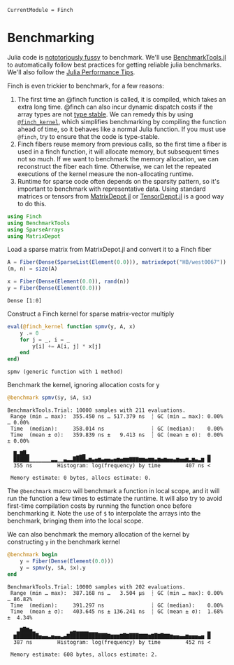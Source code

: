 ```@meta
CurrentModule = Finch
```

# Benchmarking

Julia code is [nototoriously
fussy](https://github.com/JuliaCI/BenchmarkTools.jl#why-does-this-package-exist)
to benchmark.
We'll use [BenchmarkTools.jl](https://github.com/JuliaCI/BenchmarkTools.jl)
to automatically follow best practices for getting reliable julia benchmarks. We'll also
follow the [Julia Performance Tips](https://docs.julialang.org/en/v1/manual/performance-tips/).

Finch is even trickier to benchmark, for a few reasons:
1. The first time an @finch function is called, it is compiled, which takes an
   extra long time. @finch can also incur dynamic dispatch costs if the array
   types are not [type
   stable](https://docs.julialang.org/en/v1/manual/faq/#man-type-stability). We
   can remedy this by using [`@finch_kernel`](@ref), which simplifies
   benchmarking by compiling the function ahead of time, so it behaves like a
   normal Julia function. If you must use `@finch`, try to ensure that the code
   is type-stable.
2. Finch fibers reuse memory from previous calls, so the first time a fiber is
   used in a finch function, it will allocate memory, but subsequent times not so
   much. If we want to benchmark the memory allocation, we can reconstruct the
   fiber each time. Otherwise, we can let the repeated executions of the kernel
   measure the non-allocating runtime.
3. Runtime for sparse code often depends on the sparsity pattern, so it's
   important to benchmark with representative data. Using standard matrices or tensors from
   [MatrixDepot.jl](https://github.com/JuliaLinearAlgebra/MatrixDepot.jl) or
   [TensorDepot.jl](https://github.com/willow-ahrens/TensorDepot.jl) is a good
   way to do this.

````julia
using Finch
using BenchmarkTools
using SparseArrays
using MatrixDepot
````

Load a sparse matrix from MatrixDepot.jl and convert it to a Finch fiber

````julia
A = Fiber(Dense(SparseList(Element(0.0))), matrixdepot("HB/west0067"))
(m, n) = size(A)

x = Fiber(Dense(Element(0.0)), rand(n))
y = Fiber(Dense(Element(0.0)))
````

````
Dense [1:0]
````

Construct a Finch kernel for sparse matrix-vector multiply

````julia
eval(@finch_kernel function spmv(y, A, x)
    y .= 0
    for j = _, i = _
        y[i] += A[i, j] * x[j]
    end
end)
````

````
spmv (generic function with 1 method)
````

Benchmark the kernel, ignoring allocation costs for y

````julia
@benchmark spmv($y, $A, $x)
````

````
BenchmarkTools.Trial: 10000 samples with 211 evaluations.
 Range (min … max):  355.450 ns … 517.379 ns  ┊ GC (min … max): 0.00% … 0.00%
 Time  (median):     358.014 ns               ┊ GC (median):    0.00%
 Time  (mean ± σ):   359.839 ns ±   9.413 ns  ┊ GC (mean ± σ):  0.00% ± 0.00%

  ▇▃▇█▃               ▁▂▃                                       ▂
  █████▁▁▁▁▁▁▁▃▃▁▁▄▃▃████▄▆▄▅▆▄▅▅▄▅▆▅▆▆▇▇▇▆▆▅▆▆▄▆▅▆▅▅▄▆▅▅▆▃▆▄▃▆ █
  355 ns        Histogram: log(frequency) by time        407 ns <

 Memory estimate: 0 bytes, allocs estimate: 0.
````

The `@benchmark` macro will benchmark a function in local scope, and it will run
the function a few times to estimate the runtime. It will also try to avoid
first-time compilation costs by running the function once before benchmarking
it. Note the use of `$` to interpolate the arrays into the benchmark, bringing
them into the local scope.

We can also benchmark the memory allocation of the kernel by constructing `y` in the
benchmark kernel

````julia
@benchmark begin
    y = Fiber(Dense(Element(0.0)))
    y = spmv(y, $A, $x).y
end
````

````
BenchmarkTools.Trial: 10000 samples with 202 evaluations.
 Range (min … max):  387.168 ns …   3.504 μs  ┊ GC (min … max): 0.00% … 86.82%
 Time  (median):     391.297 ns               ┊ GC (median):    0.00%
 Time  (mean ± σ):   403.645 ns ± 136.241 ns  ┊ GC (mean ± σ):  1.68% ±  4.34%

   ▂▇█▇▅▂           ▂▃▂▂▂▂▁▁▁                                   ▂
  ▆███████▅▄▄▃▅▄▄▃▄▇████████████▇▆▆▆▇█▇███▇▇▇▆▇█▇█▇▇▆▅▅▄▄▆▅▅▅▄▅ █
  387 ns        Histogram: log(frequency) by time        452 ns <

 Memory estimate: 608 bytes, allocs estimate: 2.
````

